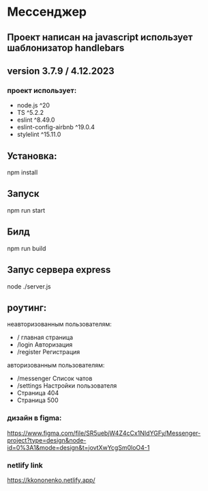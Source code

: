 # Мессенджер
## Проект написан на javascript использует шаблонизатор handlebars
## version 3.7.9 / 4.12.2023

### проект использует:
 - node.js ^20
 - TS ^5.2.2
 - eslint ^8.49.0
 - eslint-config-airbnb ^19.0.4
 - stylelint ^15.11.0

## Установка:
npm install

## Запуск
npm run start

## Билд
npm run build

## Запус сервера express
node ./server.js

## роутинг:
неавторизованным пользователям:
- /     главная страница
- /login Авторизация
- /register Регистрация

авторизованным пользователям:
- /messenger Список чатов
- /settings Настройки пользователя
- Страница 404
- Страница 500

### дизайн в figma:
https://www.figma.com/file/SR5uebjW4Z4cCx1NIdYGFy/Messenger-project?type=design&node-id=0%3A1&mode=design&t=jovtXwYcgSm0loO4-1

### netlify link
https://kkononenko.netlify.app/
